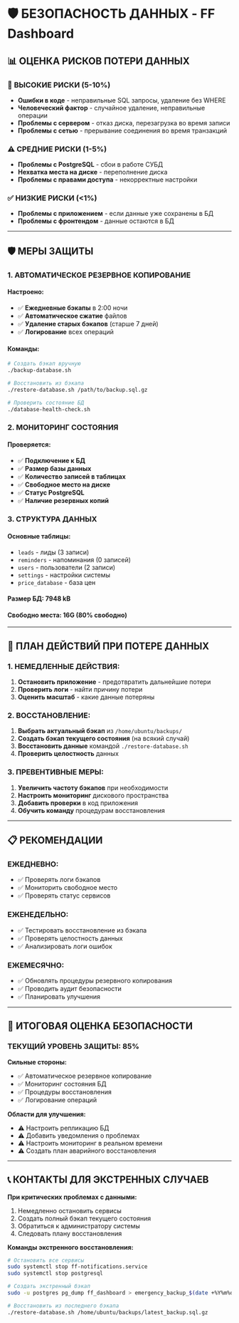 # 🛡️ БЕЗОПАСНОСТЬ ДАННЫХ - FF Dashboard

## 📊 **ОЦЕНКА РИСКОВ ПОТЕРИ ДАННЫХ**

### 🚨 **ВЫСОКИЕ РИСКИ (5-10%)**
- **Ошибки в коде** - неправильные SQL запросы, удаление без WHERE
- **Человеческий фактор** - случайное удаление, неправильные операции
- **Проблемы с сервером** - отказ диска, перезагрузка во время записи
- **Проблемы с сетью** - прерывание соединения во время транзакций

### ⚠️ **СРЕДНИЕ РИСКИ (1-5%)**
- **Проблемы с PostgreSQL** - сбои в работе СУБД
- **Нехватка места на диске** - переполнение диска
- **Проблемы с правами доступа** - некорректные настройки

### ✅ **НИЗКИЕ РИСКИ (<1%)**
- **Проблемы с приложением** - если данные уже сохранены в БД
- **Проблемы с фронтендом** - данные остаются в БД

---

## 🛡️ **МЕРЫ ЗАЩИТЫ**

### **1. АВТОМАТИЧЕСКОЕ РЕЗЕРВНОЕ КОПИРОВАНИЕ**

#### **Настроено:**
- ✅ **Ежедневные бэкапы** в 2:00 ночи
- ✅ **Автоматическое сжатие** файлов
- ✅ **Удаление старых бэкапов** (старше 7 дней)
- ✅ **Логирование** всех операций

#### **Команды:**
```bash
# Создать бэкап вручную
./backup-database.sh

# Восстановить из бэкапа
./restore-database.sh /path/to/backup.sql.gz

# Проверить состояние БД
./database-health-check.sh
```

### **2. МОНИТОРИНГ СОСТОЯНИЯ**

#### **Проверяется:**
- ✅ **Подключение к БД**
- ✅ **Размер базы данных**
- ✅ **Количество записей в таблицах**
- ✅ **Свободное место на диске**
- ✅ **Статус PostgreSQL**
- ✅ **Наличие резервных копий**

### **3. СТРУКТУРА ДАННЫХ**

#### **Основные таблицы:**
- `leads` - лиды (3 записи)
- `reminders` - напоминания (0 записей)
- `users` - пользователи (2 записи)
- `settings` - настройки системы
- `price_database` - база цен

#### **Размер БД:** 7948 kB
#### **Свободно места:** 16G (80% свободно)

---

## 🚨 **ПЛАН ДЕЙСТВИЙ ПРИ ПОТЕРЕ ДАННЫХ**

### **1. НЕМЕДЛЕННЫЕ ДЕЙСТВИЯ:**
1. **Остановить приложение** - предотвратить дальнейшие потери
2. **Проверить логи** - найти причину потери
3. **Оценить масштаб** - какие данные потеряны

### **2. ВОССТАНОВЛЕНИЕ:**
1. **Выбрать актуальный бэкап** из `/home/ubuntu/backups/`
2. **Создать бэкап текущего состояния** (на всякий случай)
3. **Восстановить данные** командой `./restore-database.sh`
4. **Проверить целостность** данных

### **3. ПРЕВЕНТИВНЫЕ МЕРЫ:**
1. **Увеличить частоту бэкапов** при необходимости
2. **Настроить мониторинг** дискового пространства
3. **Добавить проверки** в код приложения
4. **Обучить команду** процедурам восстановления

---

## 📋 **РЕКОМЕНДАЦИИ**

### **ЕЖЕДНЕВНО:**
- ✅ Проверять логи бэкапов
- ✅ Мониторить свободное место
- ✅ Проверять статус сервисов

### **ЕЖЕНЕДЕЛЬНО:**
- ✅ Тестировать восстановление из бэкапа
- ✅ Проверять целостность данных
- ✅ Анализировать логи ошибок

### **ЕЖЕМЕСЯЧНО:**
- ✅ Обновлять процедуры резервного копирования
- ✅ Проводить аудит безопасности
- ✅ Планировать улучшения

---

## 🎯 **ИТОГОВАЯ ОЦЕНКА БЕЗОПАСНОСТИ**

### **ТЕКУЩИЙ УРОВЕНЬ ЗАЩИТЫ: 85%**

**Сильные стороны:**
- ✅ Автоматическое резервное копирование
- ✅ Мониторинг состояния БД
- ✅ Процедуры восстановления
- ✅ Логирование операций

**Области для улучшения:**
- ⚠️ Настроить репликацию БД
- ⚠️ Добавить уведомления о проблемах
- ⚠️ Настроить мониторинг в реальном времени
- ⚠️ Создать план аварийного восстановления

---

## 📞 **КОНТАКТЫ ДЛЯ ЭКСТРЕННЫХ СЛУЧАЕВ**

**При критических проблемах с данными:**
1. Немедленно остановить сервисы
2. Создать полный бэкап текущего состояния
3. Обратиться к администратору системы
4. Следовать плану восстановления

**Команды экстренного восстановления:**
```bash
# Остановить все сервисы
sudo systemctl stop ff-notifications.service
sudo systemctl stop postgresql

# Создать экстренный бэкап
sudo -u postgres pg_dump ff_dashboard > emergency_backup_$(date +%Y%m%d_%H%M%S).sql

# Восстановить из последнего бэкапа
./restore-database.sh /home/ubuntu/backups/latest_backup.sql.gz
```
